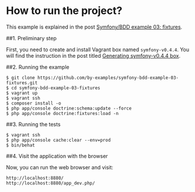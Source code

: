 How to run the project?
=======================

This example is explained in
the post
[Symfony/BDD example 03: fixtures](http://by-examples.net/2014/12/31/bdd-example-mountains.html).

##1. Preliminary step

First, you need to create and install Vagrant box
named `symfony-v0.4.4`. You will find the instruction
in the post titled
[Generating symfony-v0.4.4 box](http://by-examples.net/2014/12/23/generating-symfony-0-4-4-box.html).

##2. Running the example

    $ git clone https://github.com/by-examples/symfony-bdd-example-03-fixtures.git
    $ cd symfony-bdd-example-03-fixtures
    $ vagrant up
    $ vagrant ssh
    $ composer install -o
    $ php app/console doctrine:schema:update --force
    $ php app/console doctrine:fixtures:load -n

##3. Running the tests

    $ vagrant ssh
    $ php app/console cache:clear --env=prod
    $ bin/behat

##4. Visit the application with the browser

Now, you can run the web browser and visit:

    http://localhost:8880/
    http://localhost:8880/app_dev.php/
